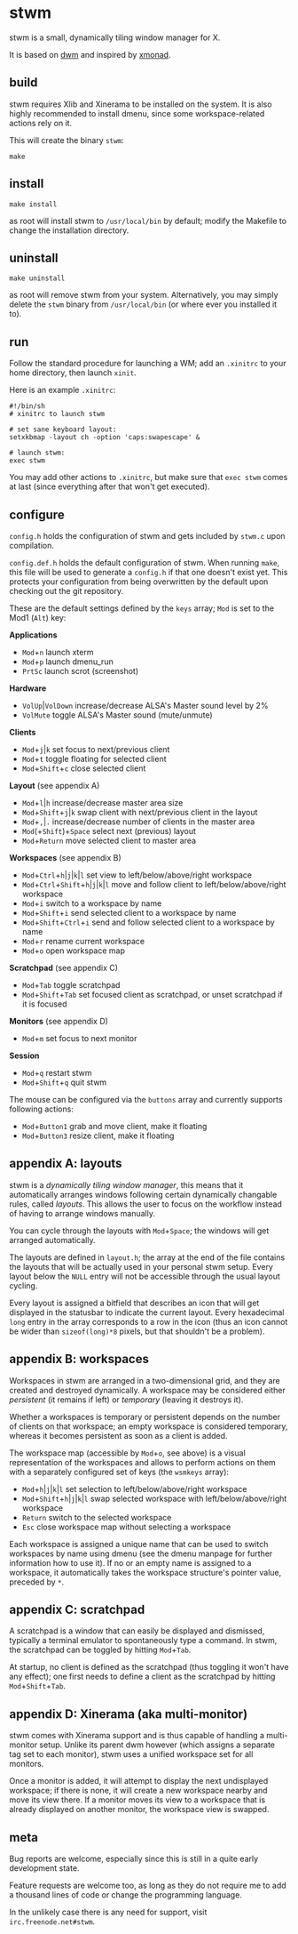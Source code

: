 stwm
====

stwm is a small, dynamically tiling window manager for X.

It is based on [dwm](http://dwm.suckless.org/) and inspired by
[xmonad](http://xmonad.org/).


build
-----

stwm requires Xlib and Xinerama to be installed on the system. It is also highly
recommended to install dmenu, since some workspace-related actions rely on it.

This will create the binary <code>stwm</code>:

	make


install
-------

	make install

as root will install stwm to <code>/usr/local/bin</code> by default; modify the
Makefile to change the installation directory.


uninstall
---------

	make uninstall

as root will remove stwm from your system. Alternatively, you may simply delete
the <code>stwm</code> binary from <code>/usr/local/bin</code> (or where ever you
installed it to).


run
---

Follow the standard procedure for launching a WM; add an <code>.xinitrc</code>
to your home directory, then launch <code>xinit</code>.

Here is an example <code>.xinitrc</code>:

	#!/bin/sh
	# xinitrc to launch stwm
	
	# set sane keyboard layout:
	setxkbmap -layout ch -option 'caps:swapescape' &
	
	# launch stwm:
	exec stwm

You may add other actions to <code>.xinitrc</code>, but make sure that
<code>exec stwm</code> comes at last (since everything after that won't get
executed).


configure
---------

<code>config.h</code> holds the configuration of stwm and gets included by
<code>stwm.c</code> upon compilation.

<code>config.def.h</code> holds the default configuration of stwm. When running
<code>make</code>, this file will be used to generate a <code>config.h</code> if
that one doesn't exist yet. This protects your configuration from being
overwritten by the default upon checking out the git repository.

These are the default settings defined by the <code>keys</code> array;
<code>Mod</code> is set to the Mod1 (<code>Alt</code>) key:

**Applications**

* <code>Mod</code>+<code>n</code>
  launch xterm
* <code>Mod</code>+<code>p</code>
  launch dmenu\_run
* <code>PrtSc</code>
  launch scrot (screenshot)

**Hardware**

* <code>VolUp</code>|<code>VolDown</code>
  increase/decrease ALSA's Master sound level by 2%
* <code>VolMute</code>
  toggle ALSA's Master sound (mute/unmute)

**Clients**

* <code>Mod</code>+<code>j</code>|<code>k</code>
  set focus to next/previous client
* <code>Mod</code>+<code>t</code>
  toggle floating for selected client
* <code>Mod</code>+<code>Shift</code>+<code>c</code>
  close selected client

**Layout** (see appendix A)

* <code>Mod</code>+<code>l</code>|<code>h</code>
  increase/decrease master area size
* <code>Mod</code>+<code>Shift</code>+<code>j</code>|<code>k</code>
  swap client with next/previous client in the layout
* <code>Mod</code>+<code>,</code>|<code>.</code>
  increase/decrease number of clients in the master area
* <code>Mod</code>(+<code>Shift</code>)+<code>Space</code>
  select next (previous) layout
* <code>Mod</code>+<code>Return</code>
  move selected client to master area

**Workspaces** (see appendix B)

* <code>Mod</code>+<code>Ctrl</code>+<code>h</code>|<code>j</code>|<code>k</code>|<code>l</code>
  set view to left/below/above/right workspace
* <code>Mod</code>+<code>Ctrl</code>+<code>Shift</code>+<code>h</code>|<code>j</code>|<code>k</code>|<code>l</code>
  move and follow client to left/below/above/right workspace
* <code>Mod</code>+<code>i</code>
  switch to a workspace by name
* <code>Mod</code>+<code>Shift</code>+<code>i</code>
  send selected client to a workspace by name
* <code>Mod</code>+<code>Shift</code>+<code>Ctrl</code>+<code>i</code>
  send and follow selected client to a workspace by name
* <code>Mod</code>+<code>r</code>
  rename current workspace
* <code>Mod</code>+<code>o</code>
  open workspace map

**Scratchpad** (see appendix C)

* <code>Mod</code>+<code>Tab</code>
  toggle scratchpad
* <code>Mod</code>+<code>Shift</code>+<code>Tab</code>
  set focused client as scratchpad, or unset scratchpad if it is focused

**Monitors** (see appendix D)

* <code>Mod</code>+<code>m</code>
  set focus to next monitor

**Session**

* <code>Mod</code>+<code>q</code>
  restart stwm
* <code>Mod</code>+<code>Shift</code>+<code>q</code>
  quit stwm

The mouse can be configured via the <code>buttons</code> array and currently
supports following actions:

* <code>Mod</code>+<code>Button1</code>
  grab and move client, make it floating
* <code>Mod</code>+<code>Button3</code>
  resize client, make it floating


appendix A: layouts
-------------------

stwm is a *dynamically tiling window manager*, this means that it automatically
arranges windows following certain dynamically changable rules, called
*layouts*. This allows the user to focus on the workflow instead of having to
arrange windows manually.

You can cycle through the layouts with <code>Mod</code>+<code>Space</code>; the
windows will get arranged automatically.

The layouts are defined in <code>layout.h</code>; the array at the end of the
file contains the layouts that will be actually used in your personal stwm
setup. Every layout below the <code>NULL</code> entry will not be accessible
through the usual layout cycling.

Every layout is assigned a bitfield that describes an icon that will get
displayed in the statusbar to indicate the current layout. Every hexadecimal
<code>long</code> entry in the array corresponds to a row in the icon (thus an
icon cannot be wider than <code>sizeof(long)\*8</code> pixels, but that
shouldn't be a problem).


appendix B: workspaces
----------------------

Workspaces in stwm are arranged in a two-dimensional grid, and they are created
and destroyed dynamically. A workspace may be considered either *persistent*
(it remains if left) or *temporary* (leaving it destroys it).

Whether a workspaces is temporary or persistent depends on the number of clients
on that workspace; an empty workspace is considered temporary, whereas it
becomes persistent as soon as a client is added.

The workspace map (accessible by <code>Mod</code>+<code>o</code>, see above) is
a visual representation of the workspaces and allows to perform actions on them
with a separately configured set of keys (the <code>wsmkeys</code> array):

* <code>Mod</code>+<code>h</code>|<code>j</code>|<code>k</code>|<code>l</code>
  set selection to left/below/above/right workspace
* <code>Mod</code>+<code>Shift</code>+<code>h</code>|<code>j</code>|<code>k</code>|<code>l</code>
  swap selected workspace with left/below/above/right workspace
* <code>Return</code>
  switch to the selected workspace
* <code>Esc</code>
  close workspace map without selecting a workspace

Each workspace is assigned a unique name that can be used to switch workspaces
by name using dmenu (see the dmenu manpage for further information how to use
it). If no or an empty name is assigned to a workspace, it automatically
takes the workspace structure's pointer value, preceded by <code>\*</code>.


appendix C: scratchpad
----------------------

A scratchpad is a window that can easily be displayed and dismissed, typically a
terminal emulator to spontaneously type a command. In stwm, the scratchpad can
be toggled by hitting <code>Mod</code>+<code>Tab</code>.

At startup, no client is defined as the scratchpad (thus toggling it won't have
any effect); one first needs to define a client as the scratchpad by hitting
<code>Mod</code>+<code>Shift</code>+<code>Tab</code>.


appendix D: Xinerama (aka multi-monitor)
----------------------------------------

stwm comes with Xinerama support and is thus capable of handling a multi-monitor
setup. Unlike its parent dwm however (which assigns a separate tag set to each
monitor), stwm uses a unified workspace set for all monitors.

Once a monitor is added, it will attempt to display the next undisplayed
workspace; if there is none, it will create a new workspace nearby and move its
view there. If a monitor moves its view to a workspace that is already displayed
on another monitor, the workspace view is swapped.


meta
----

Bug reports are welcome, especially since this is still in a quite early
development state.

Feature requests are welcome too, as long as they do not require me to add a
thousand lines of code or change the programming language.

In the unlikely case there is any need for support, visit
<code>irc.freenode.net#stwm</code>.

